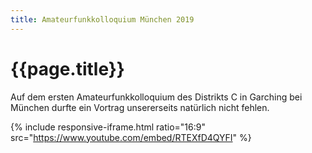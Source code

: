 ```yaml
---
title: Amateurfunkkolloquium München 2019
---
```


# {{page.title}}

Auf dem ersten Amateurfunkkolloquium des Distrikts C in Garching bei München durfte ein Vortrag unsererseits natürlich nicht fehlen.

{% include responsive-iframe.html ratio="16:9" src="https://www.youtube.com/embed/RTEXfD4QYFI" %}
